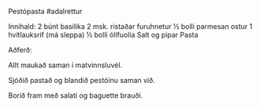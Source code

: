 
Pestópasta
#adalrettur

Innihald:
2 búnt basilika
2 msk. ristaðar furuhnetur
½ bolli parmesan ostur 
1 hvítlauksrif (má sleppa)
½ bolli ólífuolía 
Salt og pipar 
Pasta




Aðferð:

Allt maukað saman í matvinnsluvél.

Sjóðið pastað og blandið pestóinu saman við.



Borið fram með salati og baguette brauði.


